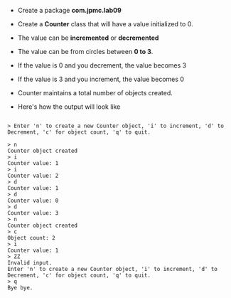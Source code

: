 * Create a package __com.jpmc.lab09__
* Create a __Counter__ class that will have a value initialized to 0.
* The value can be __incremented__ or __decremented__
* The value can be from circles between __0 to 3__.
* If the value is 0 and you decrement, the value becomes 3
* If the value is 3 and you increment, the value becomes 0
* Counter maintains a total number of objects created.

* Here's how the output will look like

```

> Enter 'n' to create a new Counter object, 'i' to increment, 'd' to Decrement, 'c' for object count, 'q' to quit.

> n
Counter object created
> i
Counter value: 1
> i
Counter value: 2
> d
Counter value: 1
> d
Counter value: 0
> d
Counter value: 3
> n
Counter object created
> c
Object count: 2
> i
Counter value: 1
> ZZ
Invalid input. 
Enter 'n' to create a new Counter object, 'i' to increment, 'd' to Decrement, 'c' for object count, 'q' to quit.
> q
Bye bye. 

```